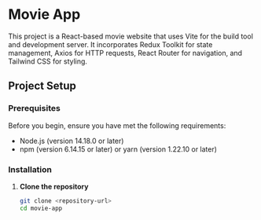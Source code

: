 # Movie App

This project is a React-based movie website that uses Vite for the build tool and development server. It incorporates Redux Toolkit for state management, Axios for HTTP requests, React Router for navigation, and Tailwind CSS for styling.

## Project Setup

### Prerequisites

Before you begin, ensure you have met the following requirements:

- Node.js (version 14.18.0 or later)
- npm (version 6.14.15 or later) or yarn (version 1.22.10 or later)

### Installation

1. **Clone the repository**

   ```bash
   git clone <repository-url>
   cd movie-app
